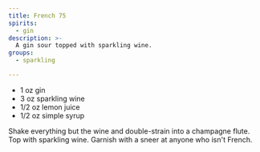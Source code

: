 ```yaml
---
title: French 75
spirits:
  - gin
description: >-
  A gin sour topped with sparkling wine.
groups:
  - sparkling

---
```


- 1 oz gin
- 3 oz sparkling wine
- 1/2 oz lemon juice
- 1/2 oz simple syrup

Shake everything but the wine and double-strain into a champagne flute.
Top with sparkling wine.  Garnish with a sneer at anyone who isn't French.
